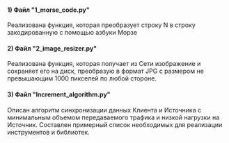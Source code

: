 #### 1) Файл "1_morse_code.py"  
Реализована функция, которая преобразует строку N в строку закодированную с помощью 
азбуки Морзе
#### 2) Файл "2_image_resizer.py"  
Реализована функция, которая получает из Сети изображение и сохраняет его на диск, 
преобразую в формат JPG с размером не превышающим 1000 пикселей по любой стороне.
#### 3) Файл "Increment_algorithm.py"  
Описан алгоритм синхронизации данных Клиента и Источника с минимальным объемом передаваемого 
трафика и низкой нагрузки на Источник. Составлен примерный список необходимых для 
реализации инструментов и библиотек.